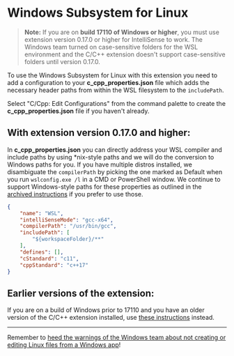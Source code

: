 # Windows Subsystem for Linux

> **Note:** If you are on **build 17110 of Windows or higher**, you must use extension version 0.17.0 or higher for IntelliSense to work. The Windows team turned on case-sensitive folders for the WSL environment and the C/C++ extension doesn't support case-sensitive folders until version 0.17.0.

To use the Windows Subsystem for Linux with this extension you need to add a configuration to your **c_cpp_properties.json** file which adds the necessary header paths from within the WSL filesystem to the `includePath`.

Select "C/Cpp: Edit Configurations" from the command palette to create the **c_cpp_properties.json** file if you haven't already.

## With extension version 0.17.0 and higher:

In **c_cpp_properties.json** you can directly address your WSL compiler and include paths by using *nix-style paths and we will do the conversion to Windows paths for you.  If you have multiple distros installed, we disambiguate the `compilerPath` by picking the one marked as Default when you run `wslconfig.exe /l` in a CMD or PowerShell window. We continue to support Windows-style paths for these properties as outlined in the [archived instructions](Archive/Windows%20Subsystem%20for%20Linux.md) if you prefer to use those.

```json
{
    "name": "WSL",
    "intelliSenseMode": "gcc-x64",
    "compilerPath": "/usr/bin/gcc",
    "includePath": [
        "${workspaceFolder}/**"
    ],
    "defines": [],
    "cStandard": "c11",
    "cppStandard": "c++17"
}
```

## Earlier versions of the extension:

If you are on a build of Windows prior to 17110 and you have an older version of the C/C++ extension installed, use [these instructions](Archive/Windows%20Subsystem%20for%20Linux.md) instead.

---

Remember to [heed the warnings of the Windows team about not creating or editing Linux files from a Windows app](https://blogs.msdn.microsoft.com/commandline/2016/11/17/do-not-change-linux-files-using-windows-apps-and-tools/)!
